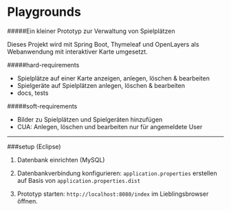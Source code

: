 # Playgrounds
#####Ein kleiner Prototyp zur Verwaltung von Spielplätzen

Dieses Projekt wird mit Spring Boot, Thymeleaf und OpenLayers als Webanwendung mit interaktiver Karte umgesetzt. 

#####hard-requirements

- Spielplätze auf einer Karte anzeigen, anlegen, löschen & bearbeiten
- Spielgeräte auf Spielplätzen anlegen, löschen & bearbeiten
- docs, tests

#####soft-requirements

- Bilder zu Spielplätzen und Spielgeräten hinzufügen
- CUA: Anlegen, löschen und bearbeiten nur für angemeldete User


--------


###setup (Eclipse)
1. Datenbank einrichten (MySQL)

2. Datenbankverbindung konfigurieren: 
`application.properties` erstellen auf Basis von `application.properties.dist`

3. Prototyp starten:
`http://localhost:8080/index` im Lieblingsbrowser öffnen.


  